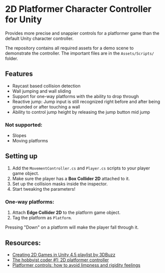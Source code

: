 # 2D Platformer Character Controller for Unity

Provides more precise and snappier controls for a platformer game than the default Unity character controller.

The repository contains all required assets for a demo scene to demonstrate the controller. The important files are in the `Assets/Scripts/` folder.

## Features
  - Raycast based collision detection
  - Wall jumping and wall sliding
  - Support for one-way platforms with the ability to drop through
  - Reactive jump: Jump input is still recognized right before and after being grounded or after touching a wall
  - Ability to control jump height by releasing the jump button mid jump
### Not supported:
  - Slopes
  - Moving platforms

## Setting up
  1. Add the `MovementController.cs` and `Player.cs` scripts to your player game object.
  2. Make sure the player has a **Box Collider 2D** attached to it.
  3. Set up the collision masks inside the inspector.
  4. Start tweaking the parameters!
### One-way platforms:
  1. Attach **Edge Collider 2D** to the platform game object.
  2. Tag the platform as `Platform`.

  Pressing "Down" on a platform will make the player fall through it.

## Resources:
  - [Creating 2D Games in Unity 4.5 playlist by 3DBuzz](https://www.youtube.com/playlist?list=PLt_Y3Hw1v3QSFdh-evJbfkxCK_bjUD37n)
  - [The hobbyist coder #1: 2D platformer controller](https://www.gamasutra.com/blogs/YoannPignole/20131010/202080/The_hobbyist_coder_1_2D_platformer_controller.php)
  - [Platformer controls: how to avoid limpness and rigidity feelings](https://www.gamasutra.com/blogs/YoannPignole/20140103/207987/Platformer_controls_how_to_avoid_limpness_and_rigidity_feelings.php)
